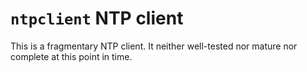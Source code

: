 `ntpclient` NTP client
======================

This is a fragmentary NTP client. It neither well-tested nor mature nor
complete at this point in time.
